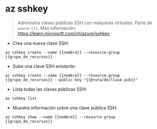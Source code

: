# az sshkey

> Administra claves públicas SSH con máquinas virtuales.
> Parte de `azure-cli`.
> Más información: <https://learn.microsoft.com/cli/azure/sshkey>.

- Crea una nueva clave SSH:

`az sshkey create --name {{nombre}} --resource-group {{grupo_de_recursos}}`

- Sube una clave SSH existente:

`az sshkey create --name {{nombre}} --resource-group {{grupo_de_recursos}} --public-key "{{@ruta/de/llave.pub}}"`

- Lista todas las claves públicas SSH:

`az sshkey list`

- Muestra información sobre una clave pública SSH:

`az sshkey show --name {{nombre}} --resource-group {{grupo_de_recursos}}`
